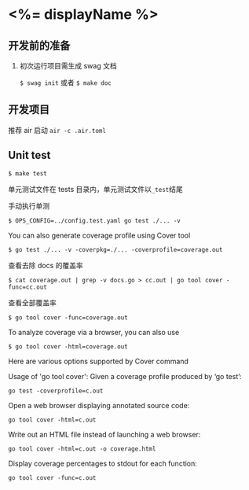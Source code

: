 # <%= displayName %>

## 开发前的准备

1. 初次运行项目需生成 swag 文档

   `$ swag init` 或者 `$ make doc`

## 开发项目

推荐 air 启动 `air -c .air.toml`

## Unit test

`$ make test`

单元测试文件在 tests 目录内，单元测试文件以`_test`结尾

手动执行单测

`$ OPS_CONFIG=../config.test.yaml go test ./... -v`

You can also generate coverage profile using Cover tool

`$ go test ./... -v -coverpkg=./... -coverprofile=coverage.out`

查看去除 docs 的覆盖率

`$ cat coverage.out | grep -v docs.go > cc.out | go tool cover -func=cc.out`

查看全部覆盖率

`$ go tool cover -func=coverage.out`

To analyze coverage via a browser, you can also use

`$ go tool cover -html=coverage.out`

Here are various options supported by Cover command

Usage of 'go tool cover':
Given a coverage profile produced by ‘go test’:

`go test -coverprofile=c.out`

Open a web browser displaying annotated source code:

`go tool cover -html=c.out`

Write out an HTML file instead of launching a web browser:

`go tool cover -html=c.out -o coverage.html`

Display coverage percentages to stdout for each function:

`go tool cover -func=c.out`
